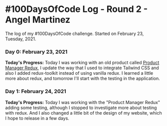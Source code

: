 # #100DaysOfCode Log - Round 2 - Angel Martinez

The log of my #100DaysOfCode challenge. Started on February 23, Tuesday, 2021.

<!--  Example
### Day 0: February 30, 2016 (Example 1)
##### (delete me or comment me out)

**Today's Progress**: Fixed CSS, worked on canvas functionality for the app.

**Thoughts:** I really struggled with CSS, but, overall, I feel like I am slowly getting better at it. Canvas is still new for me, but I managed to figure out some basic functionality.

**Link to work:** [Calculator App](http://www.example.com)
-->

### Day 0: February 23, 2021

**Today's Progress:** Today I was working with an old product called [Product Manager Redux](https://github.com/angelmtztrc/product-manager-redux), I update the way that I used to integrate Tailwind CSS and also I added redux-toolkit instead of using vanilla redux. I learned a little more about redux, and tomorrow I'll start with the testing in the application.

### Day 1: February 24, 2021

**Today's Progress:** Today I was working with the "Product Manager Redux" adding some testing, although I stopped to investigate more about testing with redux. And I also changed a little bit of the design of my website, which I hope to release in a few days.
